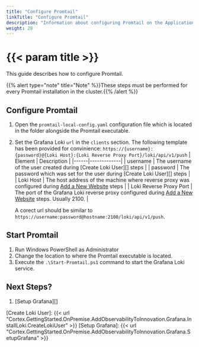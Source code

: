 ```yaml
---
title: "Configure Promtail"
linkTitle: "Configure Promtail"
description: "Information about configuring Promtail on the Application Server(s)."
weight: 20
---
```


# {{< param title >}}

This guide describes how to configure Promtail.

{{% alert type="note" title="Note" %}}These steps must be performed for every Promtail installation in the cluster.{{% /alert %}}

## Configure Promtail

1. Open the `promtail-local-config.yaml` configuration file which is located in the folder alongside the Promtail executable.
1. Set the Grafana Loki `url` in the `clients` section. The following template has been provided for convinience:
`https://{username}:{password}@{Loki Host}:{Loki Reverse Proxy Port}/loki/api/v1/push`
| Element | Description |
|------|-------------|
| username | The username of the user created during [Create Loki User][] steps |
| password | The password which was set for the user  during [Create Loki User][] steps |
| Loki Host | The host address of the machine where reverse proxy was configured during [Add a New Website][] steps |
| Loki Reverse Proxy Port | The port of the Grafana Loki reverse proxy configured during [Add a New Website][] steps. Usually 2100. |

   A corect url should be similar to `https://username:password@hostname:2100/loki/api/v1/push`.

## Start Promtail

1. Run Windows PowerShell as Administrator
1. Change the location to where the Promtail executable is located.
1. Execute the `.\Start-Promtail.ps1` command to start the Grafana Loki service.

## Next Steps?

1. [Setup Grafana][]

[Add a New Website]: {Cortex.GettingStarted.OnPremise.AddObservabilityToInnovation.Grafana.InstallLoki.AddANewWebsite}
[Create Loki User]: {{< url "Cortex.GettingStarted.OnPremise.AddObservabilityToInnovation.Grafana.InstallLoki.CreateLokiUser" >}}
[Setup Grafana]: {{< url "Cortex.GettingStarted.OnPremise.AddObservabilityToInnovation.Grafana.SetupGrafana" >}}
